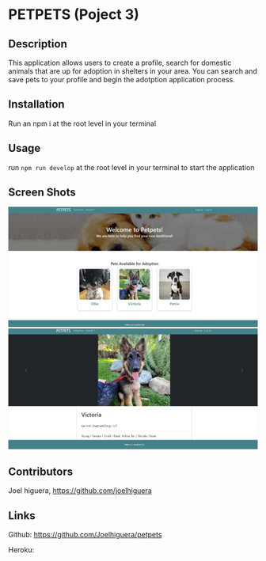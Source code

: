 # PETPETS (Poject 3)

## Description
This application allows users to create a profile, search for domestic animals that are up for adoption in shelters in your area. You can search and save pets to your profile and begin the adotption application process. 

## Installation 
Run an npm i at the root level in your terminal

## Usage
run `npm run develop` at the root level in your terminal to start the application

## Screen Shots
![Alt text](petpets1.PNG)
![Alt text](petpets2.PNG)

## Contributors 
Joel higuera, https://github.com/joelhiguera

## Links
Github: https://github.com/Joelhiguera/petpets

Heroku: